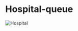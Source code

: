 # Hospital-queue
![Hospital](https://github.com/user-attachments/assets/676f736a-9db5-4c0d-b492-78a41bedf80c)


